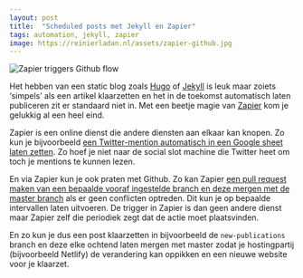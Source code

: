 ```yaml
---
layout: post
title:  "Scheduled posts met Jekyll en Zapier"
tags: automation, jekyll, zapier
image: https://reinierladan.nl/assets/zapier-github.jpg
---
```


![Zapier triggers Github flow](https://reinierladan.nl/assets/zapier-github.jpg)

Het hebben van een static blog zoals [Hugo](https://gohugo.io) of [Jekyll](https://jekyllrb.com) is leuk maar zoiets ‘simpels’ als een artikel klaarzetten en het in de toekomst automatisch laten publiceren zit er standaard niet in. Met een beetje magie van [Zapier](https://zapier.com/) kom je gelukkig al een heel eind.

Zapier is een online dienst die andere diensten aan elkaar kan knopen. Zo kun je bijvoorbeeld [een Twitter-mention automatisch in een Google sheet laten zetten](https://zapier.com/apps/google-sheets/integrations/twitter). Zo hoef je niet naar de social slot machine die Twitter heet om toch je mentions te kunnen lezen.

En via Zapier kun je ook praten met Github. Zo kan Zapier [een pull request maken van een bepaalde vooraf ingestelde branch en deze mergen met de master branch](https://zapier.com/apps/github/integrations/schedule) als er geen conflicten optreden. Dit kun je op bepaalde intervallen laten uitvoeren. De trigger in Zapier is dan geen andere dienst maar Zapier zelf die periodiek zegt dat de actie moet plaatsvinden.

En zo kun je dus een post klaarzetten in bijvoorbeeld de `new-publications` branch en deze elke ochtend laten mergen met master zodat je hostingpartij (bijvoorbeeld Netlify) de verandering kan oppikken en een nieuwe website voor je klaarzet. 